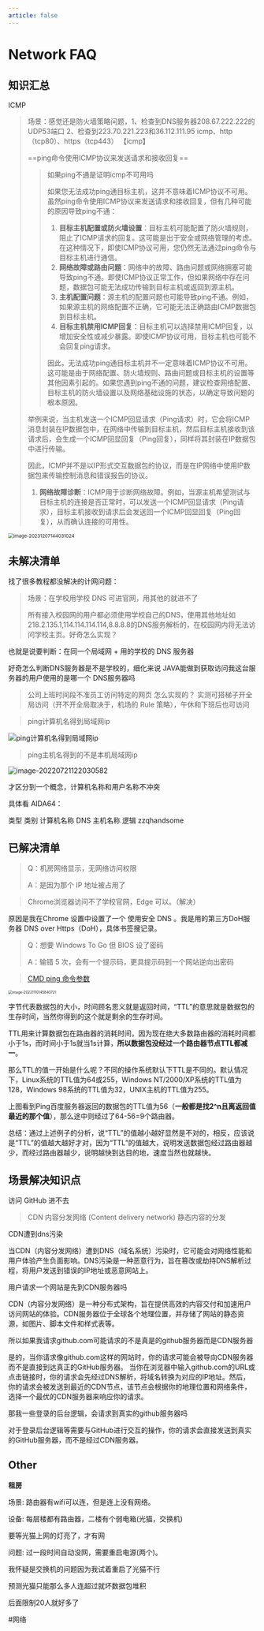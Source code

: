 ```yaml
---
article: false
---
```

# Network FAQ

## 知识汇总

ICMP

> 场景：感觉还是防火墙策略问题，1、检查到DNS服务器208.67.222.222的UDP53端口 2、检查到223.70.221.223和36.112.111.95 icmp、http（tcp80）、https（tcp443）
> 【icmp】
>
> ==ping命令使用ICMP协议来发送请求和接收回复==
>
> > 如果ping不通是证明icmp不可用吗
> >
> > 如果您无法成功ping通目标主机，这并不意味着ICMP协议不可用。虽然ping命令使用ICMP协议来发送请求和接收回复，但有几种可能的原因导致ping不通：
> >
> > 1. **目标主机配置或防火墙设置**：目标主机可能配置了防火墙规则，阻止了ICMP请求的回复。这可能是出于安全或网络管理的考虑。在这种情况下，即使ICMP协议可用，您仍然无法通过ping命令与目标主机进行通信。
> > 2. **网络故障或路由问题**：网络中的故障、路由问题或网络拥塞可能导致ping不通。即使ICMP协议正常工作，但如果网络中存在问题，数据包可能无法成功传输到目标主机或返回到源主机。
> > 3. **主机配置问题**：源主机的配置问题也可能导致ping不通。例如，如果源主机的网络配置不正确，它可能无法正确路由ICMP数据包到目标主机。
> > 4. **目标主机禁用ICMP回复**：目标主机可以选择禁用ICMP回复，以增加安全性或减少暴露。即使ICMP协议可用，目标主机也可能不会回复ping请求。
> >
> > 因此，无法成功ping通目标主机并不一定意味着ICMP协议不可用。这可能是由于网络配置、防火墙规则、路由问题或目标主机的设置等其他因素引起的。如果您遇到ping不通的问题，建议检查网络配置、目标主机的防火墙设置以及网络基础设施的状态，以确定导致问题的根本原因。
>
> 
>
> 举例来说，当主机发送一个ICMP回显请求（Ping请求）时，它会将ICMP消息封装在IP数据包中，在网络中传输到目标主机，然后目标主机接收到该请求后，会生成一个ICMP回显回复（Ping回复），同样将其封装在IP数据包中进行传输。
>
> 因此，ICMP并不是以IP形式交互数据包的协议，而是在IP网络中使用IP数据包来传输控制消息和错误报告的协议。
>
> 1. **网络故障诊断**：ICMP用于诊断网络故障。例如，当源主机希望测试与目标主机的连接是否正常时，可以发送一个ICMP回显请求（Ping请求），目标主机接收到请求后会发送回一个ICMP回显回复（Ping回复），从而确认连接的可用性。

<img src="http://images.zzq8.cn/img/image-20231207144031024.png" alt="image-20231207144031024" style="zoom: 67%;" />



## 未解决清单

找了很多教程都没解决的计网问题：

> 场景：在学校用学校 DNS 可进官网，用其他的就进不了
>
> 所有接入校园网的用户都必须使用学校自己的DNS，使用其他地址如218.2.135.1,114.114.114.114,8.8.8.8的DNS服务解析的，在校园网内将无法访问学校主页。好奇怎么实现？

也就是说要判断：在同一个局域网 + 用的学校的 DNS 服务器

好奇怎么判断DNS服务器是不是学校的，细化来说 JAVA能做到获取访问我这台服务器的用户使用的是哪一个 DNS服务器吗



> 公司上班时间段不准员工访问特定的网页   怎么实现的？
> 实测可搭梯子开全局访问（开不开全局取决于，机场的 Rule 策略），午休和下班后也可访问



>ping计算机名得到局域网ip

![ping计算机名得到局域网ip](https://images.zzq8.cn/img/202206011815121.png)



> ping主机名得到的不是本机局域网ip

![image-20220721122030582](https://images.zzq8.cn/img/202207211220027.png)



才区分到一个概念，计算机名称和用户名称不冲突

具体看 AIDA64：

类型	类别	计算机名称
DNS 主机名称	逻辑	zzqhandsome



## 已解决清单

> Q：机房网络显示，无网络访问权限
>
> A：是因为那个 IP 地址被占用了



> Chrome浏览器访问不了学校官网，Edge 可以。（解决）

原因是我在Chrome 设置中设置了一个 使用安全 DNS 。我是用的第三方DoH服务器  DNS over Https（DoH），具体书签搜记录。



> Q：想要 Windows To Go 但 BIOS 设了密码
>
> A：输错 5 次，会有一个提示码，更具提示码到一个网站逆向出密码



> [CMD ping 命令参数](http://www.webkaka.com/tutorial/zhanzhang/2017/061570/)

<img src="https://images.zzq8.cn/img/202211101458062.png" alt="image-20221110145840721" style="zoom:50%;" />

字节代表数据包的大小，时间顾名思义就是返回时间，“TTL”的意思就是数据包的生存时间，当然你得到的这个就是剩余的生存时间。

TTL用来计算数据包在路由器的消耗时间，因为现在绝大多数路由器的消耗时间都小于1s，而时间小于1s就当1s计算，**所以数据包没经过一个路由器节点TTL都减一**。

那么TTL的值一开始是什么呢？不同的操作系统默认下TTL是不同的。默认情况下，Linux系统的TTL值为64或255，Windows NT/2000/XP系统的TTL值为128，Windows 98系统的TTL值为32，UNIX主机的TTL值为255。

上图看到Ping百度服务器返回的数据包的TTL值为56（**一般都是找2^n且离返回值最近的那个值**），那么途中则经过了64-56=9个路由器。



总结：通过上述例子的分析，说“TTL”的值越小越好显然是不对的，相反，应该说是“TTL”的值越大越好才对，因为“TTL”的值越大，说明发送数据包经过路由器越少，而经过路由器越少，说明越快到达目的地，速度当然也就越快。





## 场景解决知识点

访问 GitHub 进不去

> CDN 内容分发网络 (Content delivery network)      静态内容的分发 

CDN遭到dns污染

当CDN（内容分发网络）遭到DNS（域名系统）污染时，它可能会对网络性能和用户体验产生负面影响。DNS污染是一种恶意行为，旨在篡改或劫持DNS解析过程，将用户发送到错误的IP地址或恶意网站上。



用户请求一个网站是先到CDN服务器吗

CDN（内容分发网络）是一种分布式架构，旨在提供高效的内容交付和加速用户访问网站的体验。CDN服务器位于全球各个地理位置，并存储了网站的静态资源，如图片、脚本文件和样式表等。





所以如果我请求github.com可能请求的不是真是的github服务器而是CDN服务器

是的，当你请求像github.com这样的网站时，你的请求可能会被导向CDN服务器而不是直接到达真正的GitHub服务器。
当你在浏览器中输入github.com的URL或点击链接时，你的请求会先经过DNS解析，将域名转换为对应的IP地址。然后，你的请求会被发送到最近的CDN节点，该节点会根据你的地理位置和网络条件，选择一个最优的CDN服务器来响应你的请求。



那我一些登录的后台逻辑，会请求到真实的github服务器吗

对于登录后台逻辑等需要与GitHub进行交互的操作，你的请求会直接发送到真实的GitHub服务器，而不是经过CDN服务器。







## Other

**租房**

场景: 路由器有wifi可以连，但是连上没有网络。

设备: 每层楼都有路由器，二楼有个弱电箱(光猫，交换机)

要等光猫上网的灯亮了，才有网



问题: 过一段时间自动没网，需要重启电源(两个)。

我怀疑是交换机的问题因为我试着重启了光猫不行



预测光猫只能那么多人连超过就坏数据包堆积

后面限制20人就好多了

\#网络  